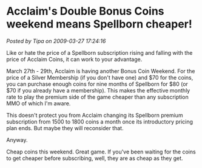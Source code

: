 # Acclaim's Double Bonus Coins weekend means Spellborn cheaper!

*Posted by Tipa on 2009-03-27 17:24:16*

Like or hate the price of a Spellborn subscription rising and falling with the price of Acclaim Coins, it can work to your advantage.

March 27th - 29th, Acclaim is having another Bonus Coin Weekend. For the price of a Silver Membership (if you don't have one) and $70 for the coins, you can purchase enough coins for nine months of Spellborn for $80 (or $70 if you already have a membership). This makes the effective monthly rate to play the premium side of the game cheaper than any subscription MMO of which I'm aware.

This doesn't protect you from Acclaim changing its Spellborn premium subscription from 1500 to 1800 coins a month once its introductory pricing plan ends. But maybe they will reconsider that.

Anyway.

Cheap coins this weekend. Great game. If you've been waiting for the coins to get cheaper before subscribing, well, they are as cheap as they get.

